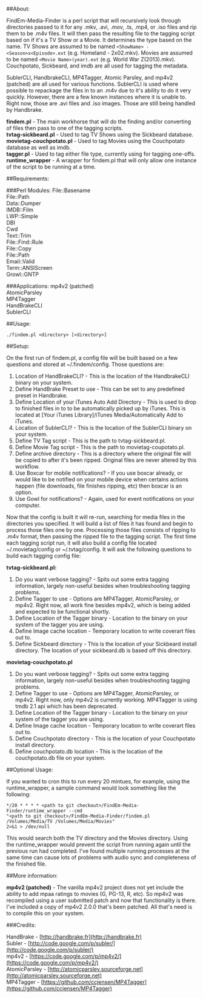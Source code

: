 ##About:

FindEm-Media-Finder is a perl script that will recursively look through directories passed to it for any .mkv, .avi, .mov, .ts, .mp4, or .iso files and rip them to be .m4v files.  It will then pass the resulting file to the tagging script based on if it's a TV Show or a Movie.  It determines the type based on the name.  TV Shows are assumed to be named `<ShowName> - <Season>x<Episode>.ext` (e.g. Homeland - 2x02.mkv).  Movies are assumed to be named `<Movie Name>(year).ext` (e.g. World War Z(2013).mkv).  Couchpotato, Sickbeard, and imdb are all used for tagging the metadata.

SublerCLI, HandbrakeCLI, MP4Tagger, Atomic Parsley, and mp4v2 (patched) are all used for various functions.  SublerCLI is used where possible to repackage the files in to an .m4v due to it's ability to do it very quickly.  However, there are a few known instances where it is unable to.  Right now, those are .avi files and .iso images.  Those are still being handled by Handbrake.

**findem.pl** - The main workhorse that will do the finding and/or converting of files then pass to one of the tagging scripts.  
**tvtag-sickbeard.pl** - Used to tag TV Shows using the Sickbeard database.  
**movietag-couchpotato.pl** - Used to tag Movies using the Couchpotato database as well as imdb.  
**tagger.pl** - Used to tag either file type, currently using for tagging one-offs.  
**runtime_wrapper** - A wrapper for findem.pl that will only allow one instance of the script to be running at a time.  

##Requirements:

###Perl Modules:
File::Basename  
File::Path  
Data::Dumper  
IMDB::Film  
LWP::Simple  
DBI  
Cwd  
Text::Trim  
File::Find::Rule  
File::Copy  
File::Path  
Email::Valid  
Term::ANSIScreen  
Growl::GNTP  

###Applications:
mp4v2 (patched)  
AtomicParsley  
MP4Tagger  
HandBrakeCLI  
SublerCLI  

##Usage:

	./findem.pl <directory> [<directory>]

##Setup:

On the first run of findem.pl, a config file will be built based on a few questions and stored at ~/.findem/config.  Those questions are:  
   1. Location of HandBrakeCLI? - This is the location of the HandbrakeCLI binary on your system.  
   2. Define HandBrake Preset to use - This can be set to any predefined preset in Handbrake.  
   3. Define Location of your iTunes Auto Add Directory - This is used to drop to finished files in to to be automatically picked up by iTunes.  This is located at [Your iTunes Library]/iTunes Media/Automatically Add to iTunes.  
   4. Location of SublerCLI? - This is the location of the SublerCLI binary on your system.  
   5. Define TV Tag script - This is the path to tvtag-sickbeard.pl.  
   6. Define Movie Tag script - This is the path to movietag-coupotato.pl.  
   7. Define archive directory - This is a directory where the original file will be copied to after it's been ripped.  Original files are never altered by this workflow.  
   8. Use Boxcar for mobile notifications? - If you use boxcar already, or would like to be notified on your mobile device when certains actions happen (file downloads, file finishes ripping, etc) then boxcar is an option.  
   9. Use Gowl for notifications? - Again, used for event notifications on your computer.  
	
Now that the config is built it will re-run, searching for media files in the directories you specified.  It will build a list of files it has found and begin to process those files one by one.  Processing those files consists of ripping to .m4v format, then passing the ripped file to the tagging script.  The first time each tagging script run, it will also build a config file located ~/.movietag/config or ~/.tvtag/config.  It will ask the following questions to build each tagging config file:  

**tvtag-sickbeard.pl:**  
   1. Do you want verbose tagging? - Spits out some extra tagging information, largely non-useful besides when troubleshooting tagging problems.  
   2. Define Tagger to use - Options are MP4Tagger, AtomicParsley, or mp4v2.  Right now, all work fine besides mp4v2, which is being added and expected to be functional shortly.  
   3. Define Location of the Tagger binary -  Location to the binary on your system of the tagger you are using.  
   4. Define Image cache location - Temporary location to write coverart files out to.  
   5. Define Sickbeard directory - This is the location of your Sickbeard install directory.  The location of your sickbeard.db is based off this directory.  
	
**movietag-couchpotato.pl**  
   1. Do you want verbose tagging? - Spits out some extra tagging information, largely non-useful besides when troubleshooting tagging problems.  
   2. Define Tagger to use - Options are MP4Tagger, AtomicParsley, or mp4v2.  Right now, only mp4v2 is currently working.  MP4Tagger is using tmdb 2.1 api which has been deprecated.  
   3. Define Location of the Tagger binary -  Location to the binary on your system of the tagger you are using.  
   4. Define Image cache location - Temporary location to write coverart files out to.  
   5. Define Couchpotato directory - This is the location of your Couchpotato install directory.  
   6. Define couchpotato.db location - This is the location of the couchpotato.db file on your system.  
	
##Optional Usage:

If you wanted to cron this to run every 20 mintues, for example, using the runtime_wrapper, a sample command would look something like the following:  

	*/20 * * * * <path to git checkout>/FindEm-Media-Finder/runtime_wrapper --cmd  
	"<path to git checkout>/FindEm-Media-Finder/findem.pl /Volumes/Media/TV /Volumes/Media/Movies"  
	2>&1 > /dev/null
	
This would search both the TV directory and the Movies directory.  Using the runtime_wrapper would prevent the script from running again until the previous run had completed.  I've found multiple running processes at the same time can cause lots of problems with audio sync and completeness of the finished file.  
	
##More information:

**mp4v2 (patched)** - The vanilla mp4v2 project does not yet include the ability to add mpaa ratings to movies (G, PG-13, R, etc).  So mp4v2 was recompiled using a user submitted patch and now that functionality is there.  I've included a copy of mp4v2 2.0.0 that's been patched.  All that's need is to compile this on your system.  

###Credits:  

HandBrake - [http://handbrake.fr](http://handbrake.fr)  
Subler - [http://code.google.com/p/subler/](http://code.google.com/p/subler/)  
mp4v2 - [https://code.google.com/p/mp4v2/](https://code.google.com/p/mp4v2/)  
AtomicParsley - [http://atomicparsley.sourceforge.net](http://atomicparsley.sourceforge.net)  
MP4Tagger - [https://github.com/ccjensen/MP4Tagger](https://github.com/ccjensen/MP4Tagger)  


